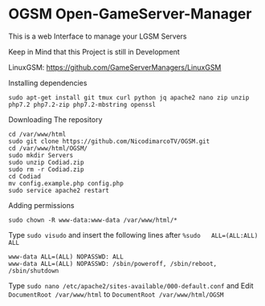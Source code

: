 # OGSM Open-GameServer-Manager
This is a web Interface to manage your LGSM Servers

Keep in Mind that this Project is still in Development

LinuxGSM: https://github.com/GameServerManagers/LinuxGSM

Installing dependencies

```
sudo apt-get install git tmux curl python jq apache2 nano zip unzip php7.2 php7.2-zip php7.2-mbstring openssl
```
Downloading The repository

```
cd /var/www/html
sudo git clone https://github.com/NicodimarcoTV/OGSM.git
cd /var/www/html/OGSM/
sudo mkdir Servers
sudo unzip Codiad.zip
sudo rm -r Codiad.zip
cd Codiad
mv config.example.php config.php
sudo service apache2 restart
```
Adding permissions

```
sudo chown -R www-data:www-data /var/www/html/*
```
Type ``` sudo visudo ``` and insert the following lines after ``` %sudo   ALL=(ALL:ALL) ALL ```

```
www-data ALL=(ALL) NOPASSWD: ALL
www-data ALL=(ALL) NOPASSWD: /sbin/poweroff, /sbin/reboot, /sbin/shutdown
```

Type ``` sudo nano /etc/apache2/sites-available/000-default.conf ``` and Edit ``` DocumentRoot /var/www/html ``` to ``` DocumentRoot /var/www/html/OGSM ```

